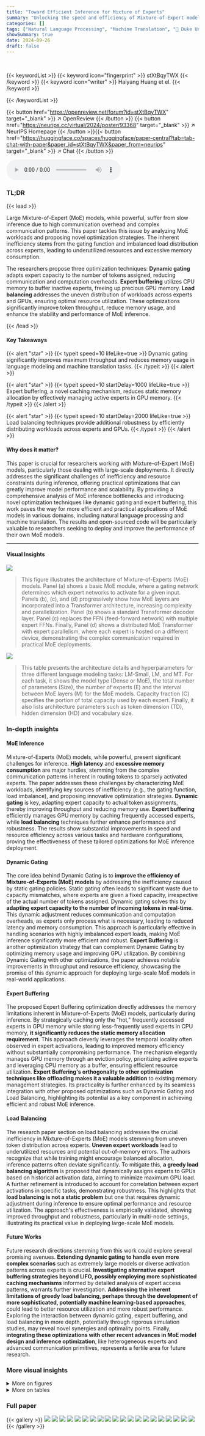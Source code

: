 ```yaml
---
title: "Toward Efficient Inference for Mixture of Experts"
summary: "Unlocking the speed and efficiency of Mixture-of-Expert models, this research unveils novel optimization techniques, achieving dramatic improvements in inference throughput and resource usage."
categories: []
tags: ["Natural Language Processing", "Machine Translation", "🏢 Duke University",]
showSummary: true
date: 2024-09-26
draft: false
---
```


<br>

{{< keywordList >}}
{{< keyword icon="fingerprint" >}} stXtBqyTWX {{< /keyword >}}
{{< keyword icon="writer" >}} Haiyang Huang et el. {{< /keyword >}}
 
{{< /keywordList >}}

{{< button href="https://openreview.net/forum?id=stXtBqyTWX" target="_blank" >}}
↗ OpenReview
{{< /button >}}
{{< button href="https://neurips.cc/virtual/2024/poster/93368" target="_blank" >}}
↗ NeurIPS Homepage
{{< /button >}}{{< button href="https://huggingface.co/spaces/huggingface/paper-central?tab=tab-chat-with-paper&paper_id=stXtBqyTWX&paper_from=neurips" target="_blank" >}}
↗ Chat
{{< /button >}}



<audio controls>
    <source src="https://ai-paper-reviewer.com/stXtBqyTWX/podcast.wav" type="audio/wav">
    Your browser does not support the audio element.
</audio>


### TL;DR


{{< lead >}}

Large Mixture-of-Expert (MoE) models, while powerful, suffer from slow inference due to high communication overhead and complex communication patterns. This paper tackles this issue by analyzing MoE workloads and proposing novel optimization strategies. The inherent inefficiency stems from the gating function and imbalanced load distribution across experts, leading to underutilized resources and excessive memory consumption.  

The researchers propose three optimization techniques: **Dynamic gating** adapts expert capacity to the number of tokens assigned, reducing communication and computation overheads. **Expert buffering** utilizes CPU memory to buffer inactive experts, freeing up precious GPU memory. **Load balancing** addresses the uneven distribution of workloads across experts and GPUs, ensuring optimal resource utilization. These optimizations significantly improve token throughput, reduce memory usage, and enhance the stability and performance of MoE inference.

{{< /lead >}}


#### Key Takeaways

{{< alert "star" >}}
{{< typeit speed=10 lifeLike=true >}} Dynamic gating significantly improves maximum throughput and reduces memory usage in language modeling and machine translation tasks. {{< /typeit >}}
{{< /alert >}}

{{< alert "star" >}}
{{< typeit speed=10 startDelay=1000 lifeLike=true >}} Expert buffering, a novel caching mechanism, reduces static memory allocation by effectively managing active experts in GPU memory. {{< /typeit >}}
{{< /alert >}}

{{< alert "star" >}}
{{< typeit speed=10 startDelay=2000 lifeLike=true >}} Load balancing techniques provide additional robustness by efficiently distributing workloads across experts and GPUs. {{< /typeit >}}
{{< /alert >}}

#### Why does it matter?
This paper is crucial for researchers working with Mixture-of-Expert (MoE) models, particularly those dealing with large-scale deployments.  It directly addresses the significant challenges of inefficiency and resource constraints during inference, offering practical optimizations that can greatly improve model performance and scalability.  By providing a comprehensive analysis of MoE inference bottlenecks and introducing novel optimization techniques like dynamic gating and expert buffering, this work paves the way for more efficient and practical applications of MoE models in various domains, including natural language processing and machine translation.  The results and open-sourced code will be particularly valuable to researchers seeking to deploy and improve the performance of their own MoE models.

------
#### Visual Insights



![](https://ai-paper-reviewer.com/stXtBqyTWX/figures_1_1.jpg)

> This figure illustrates the architecture of Mixture-of-Experts (MoE) models.  Panel (a) shows a basic MoE module, where a gating network determines which expert networks to activate for a given input. Panels (b), (c), and (d) progressively show how MoE layers are incorporated into a Transformer architecture, increasing complexity and parallelization. Panel (b) shows a standard Transformer decoder layer. Panel (c) replaces the FFN (feed-forward network) with multiple expert FFNs. Finally, Panel (d) shows a distributed MoE Transformer with expert parallelism, where each expert is hosted on a different device, demonstrating the complex communication required in practical MoE deployments.





![](https://ai-paper-reviewer.com/stXtBqyTWX/tables_13_1.jpg)

> This table presents the architecture details and hyperparameters for three different language modeling tasks: LM-Small, LM, and MT.  For each task, it shows the model type (Dense or MoE), the total number of parameters (Size), the number of experts (E) and the interval between MoE layers (M) for the MoE models.  Capacity fraction (C) specifies the portion of total capacity used by each expert.  Finally, it also lists architecture parameters such as token dimension (TD), hidden dimension (HD) and vocabulary size.





### In-depth insights


#### MoE Inference
Mixture-of-Experts (MoE) models, while powerful, present significant challenges for inference.  **High latency** and **excessive memory consumption** are major hurdles, stemming from the complex communication patterns inherent in routing tokens to sparsely activated experts. The paper addresses these challenges by characterizing MoE workloads, identifying key sources of inefficiency (e.g., the gating function, load imbalance), and proposing innovative optimization strategies.  **Dynamic gating** is key, adapting expert capacity to actual token assignments, thereby improving throughput and reducing memory use.  **Expert buffering** efficiently manages GPU memory by caching frequently accessed experts, while **load balancing** techniques further enhance performance and robustness. The results show substantial improvements in speed and resource efficiency across various tasks and hardware configurations, proving the effectiveness of these tailored optimizations for MoE inference deployment.

#### Dynamic Gating
The core idea behind Dynamic Gating is to **improve the efficiency of Mixture-of-Experts (MoE) models** by addressing the inefficiency caused by static gating policies.  Static gating often leads to significant waste due to capacity mismatches, where experts are given a fixed capacity, irrespective of the actual number of tokens assigned.  Dynamic gating solves this by **adapting expert capacity to the number of incoming tokens in real-time**. This dynamic adjustment reduces communication and computation overheads, as experts only process what is necessary, leading to reduced latency and memory consumption. This approach is particularly effective in handling scenarios with highly imbalanced expert loads, making MoE inference significantly more efficient and robust.  **Expert Buffering** is another optimization strategy that can complement Dynamic Gating by optimizing memory usage and improving GPU utilization. By combining Dynamic Gating with other optimizations, the paper achieves notable improvements in throughput and resource efficiency, showcasing the promise of this dynamic approach for deploying large-scale MoE models in real-world applications.

#### Expert Buffering
The proposed Expert Buffering optimization directly addresses the memory limitations inherent in Mixture-of-Experts (MoE) models, particularly during inference.  By strategically caching only the "hot," frequently accessed experts in GPU memory while storing less-frequently used experts in CPU memory, **it significantly reduces the static memory allocation requirement**. This approach cleverly leverages the temporal locality often observed in expert activations, leading to improved memory efficiency without substantially compromising performance. The mechanism elegantly manages GPU memory through an eviction policy, prioritizing active experts and leveraging CPU memory as a buffer, ensuring efficient resource utilization.  **Expert Buffering's orthogonality to other optimization techniques like offloading makes it a valuable addition** to existing memory management strategies.  Its practicality is further enhanced by its seamless integration with other proposed optimizations such as Dynamic Gating and Load Balancing, highlighting its potential as a key component in achieving efficient and robust MoE inference.

#### Load Balancing
The research paper section on load balancing addresses the crucial inefficiency in Mixture-of-Experts (MoE) models stemming from uneven token distribution across experts.  **Uneven expert workloads** lead to underutilized resources and potential out-of-memory errors. The authors recognize that while training might encourage balanced allocation, inference patterns often deviate significantly. To mitigate this, **a greedy load balancing algorithm** is proposed that dynamically assigns experts to GPUs based on historical activation data, aiming to minimize maximum GPU load. A further refinement is introduced to account for correlation between expert activations in specific tasks, demonstrating robustness. This highlights that **load balancing is not a static problem** but one that requires dynamic adjustment during inference to ensure optimal performance and resource utilization.  The approach's effectiveness is empirically validated, showing improved throughput and robustness, particularly in multi-node settings, illustrating its practical value in deploying large-scale MoE models.

#### Future Works
Future research directions stemming from this work could explore several promising avenues.  **Extending dynamic gating to handle even more complex scenarios** such as extremely large models or diverse activation patterns across experts is crucial.  **Investigating alternative expert buffering strategies beyond LIFO, possibly employing more sophisticated caching mechanisms** informed by detailed analysis of expert access patterns, warrants further investigation.  **Addressing the inherent limitations of greedy load balancing, perhaps through the development of more sophisticated, potentially machine learning-based approaches**, could lead to better resource utilization and more robust performance.  Exploring the interaction between dynamic gating, expert buffering, and load balancing in more depth, potentially through rigorous simulation studies, may reveal novel synergies and optimality points. Finally, **integrating these optimizations with other recent advances in MoE model design and inference optimization**, like heterogeneous experts and advanced communication primitives, represents a fertile area for future research.


### More visual insights

<details>
<summary>More on figures
</summary>


![](https://ai-paper-reviewer.com/stXtBqyTWX/figures_4_1.jpg)

> This figure compares static and dynamic gating methods in MoE models, illustrating the process of token assignment to experts and the impact on computational efficiency.  It also shows the Expert Buffering optimization, which offloads less frequently used expert parameters from GPU memory to CPU memory to improve GPU resource utilization and enable larger batch sizes.


![](https://ai-paper-reviewer.com/stXtBqyTWX/figures_4_2.jpg)

> This figure illustrates two optimization techniques for Mixture-of-Experts (MoE) inference. (a) compares static and dynamic gating, highlighting how dynamic gating improves efficiency by adapting to varying expert loads.  (b) shows the Expert Buffering mechanism, which moves less frequently used expert parameters from GPU to CPU memory to reduce GPU memory pressure and improve performance.


![](https://ai-paper-reviewer.com/stXtBqyTWX/figures_6_1.jpg)

> This figure compares the throughput of different gating policies (static, Tutel, Megablock, FastMoE, and dynamic gating) for LM-Small model on the Pear cluster. The x-axis represents different batch sizes, and the y-axis represents the throughput in tokens per second.  The figure shows that dynamic gating consistently outperforms other methods across various batch sizes, particularly showing significant improvement as the batch size increases.  Missing bars indicate that certain combinations of gating policy and batch size were not feasible to test.


![](https://ai-paper-reviewer.com/stXtBqyTWX/figures_7_1.jpg)

> This figure compares the throughput of different gating policies (static, Tutel, FastMoE, Megablock, and dynamic gating) for language modeling (LM) and machine translation (MT) tasks on the Pear cluster.  The x-axis represents the batch size, and the y-axis represents the throughput (tokens per second). Dynamic gating consistently outperforms the other methods across different batch sizes and tasks, especially for larger batch sizes. The missing bars in the chart indicate that some combinations of gating policies and batch sizes were not feasible due to resource constraints.


![](https://ai-paper-reviewer.com/stXtBqyTWX/figures_14_1.jpg)

> This figure shows the average number of inactive experts across different MoE layers for three different tasks: Language Modeling (LM), Machine Translation encoder (MT Encoder), and Machine Translation decoder (MT Decoder).  The key observation is the significant difference in expert activation patterns between the encoder and decoder. LM and the encoder exhibit high activation levels (most experts are active), while the decoder shows extremely sparse activation (a large number of experts remain inactive). This difference highlights a key characteristic of MoE models, particularly for machine translation where some experts may be heavily used while others remain unused across many layers. This is an important finding because it informs optimization strategies for MoE inference.


![](https://ai-paper-reviewer.com/stXtBqyTWX/figures_15_1.jpg)

> This figure compares the inference latency of Mixture-of-Experts (MoE) models and their corresponding dense model counterparts across three tasks: Language Modeling (LM), Machine Translation Encoder (MT Encoder), and Machine Translation Decoder (MT Decoder). The results reveal that MoE models exhibit significantly higher latency compared to their dense counterparts.  Specifically, MoE models are 15 times slower for the LM task, 22 times slower for MT encoding, and 3 times slower for MT decoding. This highlights a critical performance challenge associated with MoE models during inference.


![](https://ai-paper-reviewer.com/stXtBqyTWX/figures_15_2.jpg)

> This figure compares the memory usage between MoE models and their dense counterparts for both Language Modeling (LM) and Machine Translation (MT) tasks.  It shows a breakdown of memory consumption into different components: embedding table, attention mechanism, other layers, expert parameters, and dynamic activations.  The key takeaway is that MoE models, while computationally more efficient during training, consume significantly more memory due to the larger number of parameters and the dynamic nature of expert activation during inference.


![](https://ai-paper-reviewer.com/stXtBqyTWX/figures_15_3.jpg)

> This figure shows a breakdown of latency for Mixture-of-Experts (MoE) models across different tasks (language modeling and machine translation) and numbers of nodes.  It demonstrates that while inter-node communication contributes to latency, the gating function (which determines which expert handles which token) and the expert execution time itself are major components of the overall latency.  This visualization helps to understand where optimization efforts should focus to improve the inference speed of MoE models.


![](https://ai-paper-reviewer.com/stXtBqyTWX/figures_16_1.jpg)

> This figure shows the memory usage over time for a baseline Mixture-of-Experts (MoE) model during inference on the Pear cluster. The blue line represents the total memory allocated, while the red dashed line highlights the memory usage specifically for the gating and reordering phase. The purple dashed line highlights the memory usage for the expert execution phase.  The spikes in memory allocation during the gating and reordering phases are significant, indicating inefficiencies in the baseline MoE's memory management.  These spikes demonstrate the large amount of temporary memory required for this stage and then immediately released afterward, suggesting that optimizations in this area could significantly reduce the overall memory footprint of the model.


![](https://ai-paper-reviewer.com/stXtBqyTWX/figures_18_1.jpg)

> This figure shows the throughput comparison of different gating policies on the Pear cluster for LM-Small.  The x-axis represents the batch size, and the y-axis represents the throughput (tokens/second).  The bars represent the throughput achieved by different gating policies: static, Tutel, FastMoE, Megablock, and dynamic gating.  Dynamic gating consistently outperforms all other methods. The performance advantage is more pronounced at larger batch sizes. Missing bars indicate that some combinations of gating policy and batch size were not feasible.


![](https://ai-paper-reviewer.com/stXtBqyTWX/figures_19_1.jpg)

> This figure shows the cache miss rates for different cache sizes and load balancing strategies in the context of machine translation decoder tasks.  The top graph displays the worst-case cache miss rates for LIFO (Last-In, First-Out) policy, LIFO with anti-correlation, and Belady's MIN (optimal replacement algorithm). The bottom graph compares the miss rate differences of various policies against Belady's MIN, highlighting the effectiveness of the LIFO policy, particularly when combined with anti-correlation, in minimizing cache misses.


![](https://ai-paper-reviewer.com/stXtBqyTWX/figures_19_2.jpg)

> This figure shows the relationship between cache size (measured in the number of experts per GPU) and decoder latency and memory usage for machine translation decoder tasks. As expected, decreasing the cache size reduces memory usage. However, this also leads to increased latency because the system has to transfer more frequently accessed experts from CPU memory to GPU memory.  The plot visually represents this trade-off.


![](https://ai-paper-reviewer.com/stXtBqyTWX/figures_19_3.jpg)

> This figure demonstrates the effectiveness of the proposed load balancing techniques (Greedy and Anti-correlation) in mitigating load imbalances across GPUs. It shows the maximum and average maximum load per GPU for various tasks (Language Modeling with three different datasets and Machine Translation into three different languages), comparing the results with and without the load balancing optimizations.  The results indicate that the load balancing techniques successfully reduce the maximum load per GPU, thereby improving performance and reducing the risk of out-of-memory errors or poor performance caused by oversubscribed GPUs.  The Anti-correlation method appears particularly effective for Machine Translation decoding tasks where expert activations are highly correlated.


</details>




<details>
<summary>More on tables
</summary>


![](https://ai-paper-reviewer.com/stXtBqyTWX/tables_13_2.jpg)
> This table provides detailed information about the models used in the experiments. It includes the model type (dense or MoE), the model size, the number of experts (E), the MoE layer interval (M), the expert capacity fraction (C), and various model parameters such as token dimension (TD), hidden dimension (HD), and vocabulary size.  These specifications are crucial for understanding and replicating the experimental setup and results.

![](https://ai-paper-reviewer.com/stXtBqyTWX/tables_14_1.jpg)
> This table provides detailed information about the model configurations used in the experiments for Language Modeling-Small (LM-Small), Language Modeling (LM), and Machine Translation (MT).  It lists key hyperparameters such as the number of experts (E), how often a feed-forward network (FFN) block is replaced by a mixture-of-experts (MoE) block (M), and the capacity fraction of each expert (C).  It also shows the model parameters including the token dimension (TD), hidden dimension (HD), and vocabulary size. These parameters are crucial for understanding the experimental setup and replicating the results.

</details>




### Full paper

{{< gallery >}}
<img src="https://ai-paper-reviewer.com/stXtBqyTWX/1.png" class="grid-w50 md:grid-w33 xl:grid-w25" />
<img src="https://ai-paper-reviewer.com/stXtBqyTWX/2.png" class="grid-w50 md:grid-w33 xl:grid-w25" />
<img src="https://ai-paper-reviewer.com/stXtBqyTWX/3.png" class="grid-w50 md:grid-w33 xl:grid-w25" />
<img src="https://ai-paper-reviewer.com/stXtBqyTWX/4.png" class="grid-w50 md:grid-w33 xl:grid-w25" />
<img src="https://ai-paper-reviewer.com/stXtBqyTWX/5.png" class="grid-w50 md:grid-w33 xl:grid-w25" />
<img src="https://ai-paper-reviewer.com/stXtBqyTWX/6.png" class="grid-w50 md:grid-w33 xl:grid-w25" />
<img src="https://ai-paper-reviewer.com/stXtBqyTWX/7.png" class="grid-w50 md:grid-w33 xl:grid-w25" />
<img src="https://ai-paper-reviewer.com/stXtBqyTWX/8.png" class="grid-w50 md:grid-w33 xl:grid-w25" />
<img src="https://ai-paper-reviewer.com/stXtBqyTWX/9.png" class="grid-w50 md:grid-w33 xl:grid-w25" />
<img src="https://ai-paper-reviewer.com/stXtBqyTWX/10.png" class="grid-w50 md:grid-w33 xl:grid-w25" />
<img src="https://ai-paper-reviewer.com/stXtBqyTWX/11.png" class="grid-w50 md:grid-w33 xl:grid-w25" />
<img src="https://ai-paper-reviewer.com/stXtBqyTWX/12.png" class="grid-w50 md:grid-w33 xl:grid-w25" />
<img src="https://ai-paper-reviewer.com/stXtBqyTWX/13.png" class="grid-w50 md:grid-w33 xl:grid-w25" />
<img src="https://ai-paper-reviewer.com/stXtBqyTWX/14.png" class="grid-w50 md:grid-w33 xl:grid-w25" />
<img src="https://ai-paper-reviewer.com/stXtBqyTWX/15.png" class="grid-w50 md:grid-w33 xl:grid-w25" />
<img src="https://ai-paper-reviewer.com/stXtBqyTWX/16.png" class="grid-w50 md:grid-w33 xl:grid-w25" />
<img src="https://ai-paper-reviewer.com/stXtBqyTWX/17.png" class="grid-w50 md:grid-w33 xl:grid-w25" />
<img src="https://ai-paper-reviewer.com/stXtBqyTWX/18.png" class="grid-w50 md:grid-w33 xl:grid-w25" />
<img src="https://ai-paper-reviewer.com/stXtBqyTWX/19.png" class="grid-w50 md:grid-w33 xl:grid-w25" />
<img src="https://ai-paper-reviewer.com/stXtBqyTWX/20.png" class="grid-w50 md:grid-w33 xl:grid-w25" />
{{< /gallery >}}